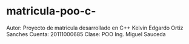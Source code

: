 # matricula-poo-c-
Autor: Proyecto de matricula desarrollado en C++
Kelvin Edgardo Ortiz Sanches
Cuenta: 20111000685
Clase: POO
Ing. Miguel Sauceda
